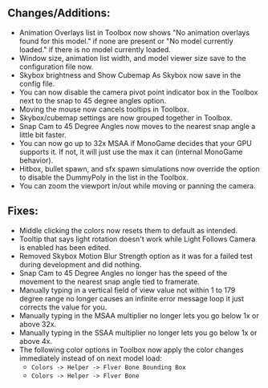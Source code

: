 ## Changes/Additions:
* Animation Overlays list in Toolbox now shows "No animation overlays found for this model." if none are present or "No model currently loaded." if there is no model currently loaded.
* Window size, animation list width, and model viewer size save to the configuration file now.
* Skybox brightness and Show Cubemap As Skybox now save in the config file.
* You can now disable the camera pivot point indicator box in the Toolbox next to the snap to 45 degree angles option.
* Moving the mouse now cancels tooltips in Toolbox.
* Skybox/cubemap settings are now grouped together in Toolbox.
* Snap Cam to 45 Degree Angles now moves to the nearest snap angle a little bit faster.
* You can now go up to 32x MSAA if MonoGame decides that your GPU supports it. If not, it will just use the max it can (internal MonoGame behavior).
* Hitbox, bullet spawn, and sfx spawn simulations now override the option to disable the DummyPoly in the list in the Toolbox.
* You can zoom the viewport in/out while moving or panning the camera.

## Fixes:
* Middle clicking the colors now resets them to default as intended.
* Tooltip that says light rotation doesn't work while Light Follows Camera is enabled has been edited.
* Removed Skybox Motion Blur Strength option as it was for a failed test during development and did nothing.
* Snap Cam to 45 Degree Angles no longer has the speed of the movement to the nearest snap angle tied to framerate.
* Manually typing in a vertical field of view value not within 1 to 179 degree range no longer causes an infinite error message loop it just corrects the value for you.
* Manually typing in the MSAA multiplier no longer lets you go below 1x or above 32x.
* Manually typing in the SSAA multiplier no longer lets you go below 1x or above 4x.
* The following color options in Toolbox now apply the color changes immediately instead of on next model load:
  * `Colors -> Helper -> Flver Bone Bounding Box`
  * `Colors -> Helper -> Flver Bone`